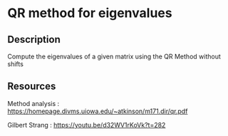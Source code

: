 # QR method for eigenvalues

## Description

Compute the eigenvalues of a given matrix using the QR Method without shifts

## Resources 
Method analysis : 
https://homepage.divms.uiowa.edu/~atkinson/m171.dir/qr.pdf

Gilbert Strang : 
https://youtu.be/d32WV1rKoVk?t=282


